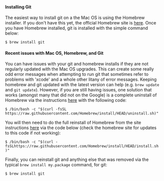#### Installing Git 
The easiest way to install git on a the Mac OS is using the Homebrew installer. If you don't have this yet, the official Homebrew site is [here](https://brew.sh/). Once you have Homebrew installed, git is installed
with the simple command below:  
  
`$ brew install git`  
#### Recent issues with Mac OS, Homebrew, and Git
You can have issues with your git and homebrew installs if they are not regularly updated with the Mac OS upgrades. This can create some really odd error messages when attempting to run git that sometimes refer to 
problems with 'xcode' and a whole other litany of error messages. Keeping homebrew and git updated with the latest version can help (e.g. `brew update` and `git update`). However, if you are still having issues, one
solution that works (amongst many that did not on the Google) is a complete uninstall of Homebrew via the instructions [here](https://mac.install.guide/homebrew/5.html) with the following code:
  
`$ /bin/bash -c "$(curl -fsSL https://raw.githubusercontent.com/Homebrew/install/HEAD/uninstall.sh)"`  
  
You will then need to do the full reinstall of Homebrew from the site instructions [here](https://brew.sh/) via the code below (check the homebrew site for updates to this code if not working): 
  
`$ /bin/bash -c "$(curl -fsSLhttps://raw.githubusercontent.com/Homebrew/install/HEAD/install.sh)"`  
  
Finally, you can reinstall git and anything else that was removed via the typical `brew install my.package` command, for git:  
  
`$ brew install git`
